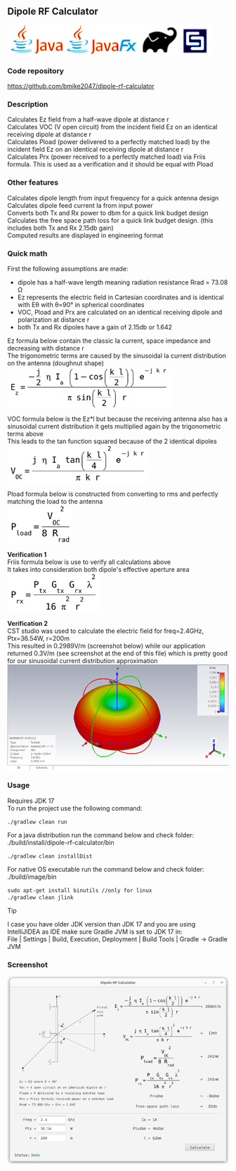 Dipole RF Calculator
--
![](assets/images/logo2.png)

### Code repository
<a href="https://github.com/bmike2047/dipole-rf-calculator">https://github.com/bmike2047/dipole-rf-calculator</a>

### Description
Calculates Ez field from a half-wave dipole at distance r<br/>
Calculates VOC (V open circuit) from the incident field Ez on an identical receiving dipole at distance r <br/>
Calculates Pload (power delivered to a perfectly matched load) by the incident field Ez on an identical receiving dipole at distance r <br/>
Calculates Prx (power received to a perfectly matched load) via Friis formula. This is used as a verification and it should be equal with Pload

### Other features
Calculates dipole length from input frequency for a quick antenna design<br/>
Calculates dipole feed current Ia from input power<br/>
Converts both Tx and Rx power to dbm for a quick link budget design<br/>
Calculates the free space path loss for a quick link budget design. (this includes both Tx and Rx 2.15db gain)<br/>
Computed results are displayed in engineering format<br/>

### Quick math
First the following assumptions are made:
* dipole has a half-wave length meaning radiation resistance Rrad = 73.08 &#937;
* Ez represents the electric field in Cartesian coordinates  and is identical with E&#952; with &#952;=90&#176; in spherical coordinates
* VOC, Pload and Prx are calculated on an identical receiving dipole and polarization at distance r
* both Tx and Rx dipoles have a gain of 2.15db or 1.642

Ez formula below contain the classic Ia current, space impedance and decreasing with distance r<br>
The trigonometric terms are caused by the sinusoidal Ia current distribution on the antenna (doughnut shape)<br>
<img src="assets/images/half-dipole2.gif" width="370px">
<br/>

VOC formula below is the Ez*l but because the receiving antenna also has a sinusoidal current distribution it gets multiplied again by the trigonometric terms above<br/>
This leads to the tan function squared because of the 2 identical dipoles<br/>
<img src="assets/images/half-dipole3.gif" width="320px">
<br/>

Pload formula below is constructed from converting to rms and perfectly matching the load to the antenna<br/>
<img src="assets/images/half-dipole4.gif" width="150px">
<br/>

**Verification 1**<br/>
Friis formula below is use to verify all calculations above<br/>
It takes into consideration both dipole's effective aperture area<br/>
<img src="assets/images/half-dipole5.gif" width="210px">
<br/>

**Verification 2**<br/>
CST studio was used to calculate the electric field for freq=2.4GHz, Ptx=36.54W, r=200m<br/>
This resulted in 0.2989V/m (screenshot below) while our application returned 0.3V/m (see screenshot at the end of this file) which is pretty good for our sinusoidal current distribution approximation<br/>
![](assets/images/cst.png)
<br/>

### Usage
Requires JDK 17<br/>
To run the project use the following command:<br/>
```
./gradlew clean run
```
For a java distribution run the command below and check folder: ./build/install/dipole-rf-calculator/bin<br/>
```
./gradlew clean installDist
```
For native OS executable run the command below and check folder: ./build/image/bin
```
sudo apt-get install binutils //only for linux
./gradlew clean jlink 
```

> [!TIP]
> I case you have older JDK version than JDK 17 and you are using IntelliJIDEA as IDE make sure Gradle JVM is set to JDK 17 in:<br/>
> File | Settings | Build, Execution, Deployment | Build Tools | Gradle  -> Gradle JVM

### Screenshot
![](assets/images/screenshot1.png)
